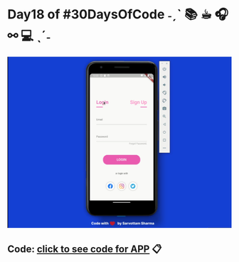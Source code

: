 
# Day18 of  #30DaysOfCode  ˗ˏˋ 📚 ☕︎ 🎧 ⚯ 💻 ˎˊ˗ 

![project work video](./video/img.png)  



## Code: [click to see code for APP](/day18/code/app/) 📋
 
 
 



